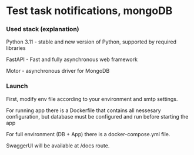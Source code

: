 # Test task notifications, mongoDB

### Used stack (explanation)
Python 3.11 - stable and new version of Python, supported by required libraries

FastAPI - Fast and fully asynchronous web framework

Motor - asynchronous driver for MongoDB

### Launch

First, modify env file according to your environment and smtp settings.

For running app there is a Dockerfile that contains all nessesary configuration, but database must 
be configured and run before starting the app

For full environment (DB + App) there is a docker-compose.yml file.

SwaggerUI will be available at /docs route.